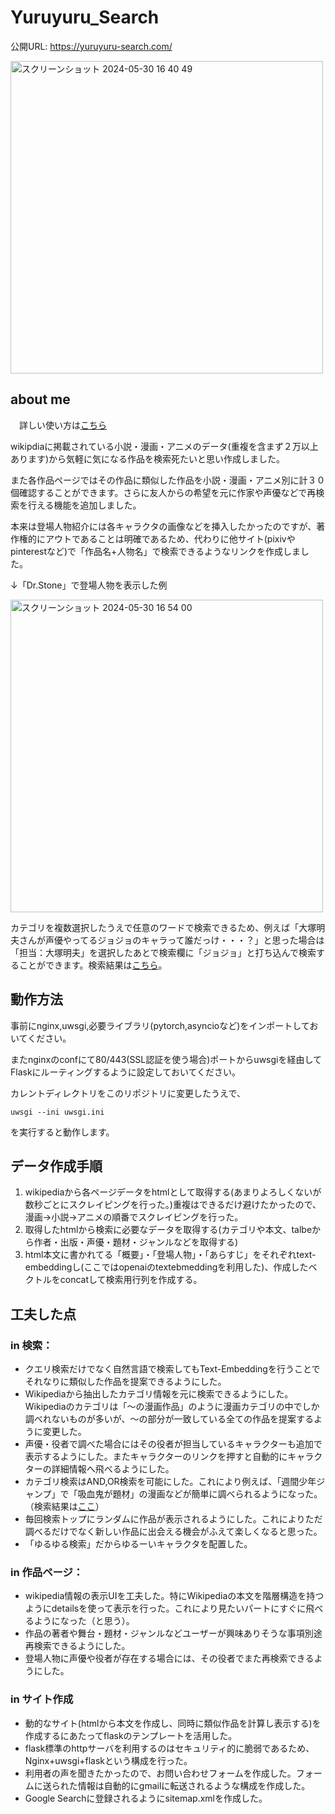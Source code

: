 # Yuruyuru_Search

公開URL: https://yuruyuru-search.com/

<img width="500" alt="スクリーンショット 2024-05-30 16 40 49" src="https://github.com/TANIGUCHIREI/Yuruyuru_Search/assets/120480219/4de921cf-955e-4fa7-8fb0-5a93213aa188">



## about me

　詳しい使い方は[こちら](https://yuruyuru-search.com/aboutsite)


wikipdiaに掲載されている小説・漫画・アニメのデータ(重複を含まず２万以上あります)から気軽に気になる作品を検索死たいと思い作成しました。

また各作品ページではその作品に類似した作品を小説・漫画・アニメ別に計３０個確認することができます。さらに友人からの希望を元に作家や声優などで再検索を行える機能を追加しました。

本来は登場人物紹介には各キャラクタの画像などを挿入したかったのですが、著作権的にアウトであることは明確であるため、代わりに他サイト(pixivやpinterestなど)で「作品名+人物名」で検索できるようなリンクを作成しました。

↓「Dr.Stone」で登場人物を表示した例

<img width="500" alt="スクリーンショット 2024-05-30 16 54 00" src="https://github.com/TANIGUCHIREI/Yuruyuru_Search/assets/120480219/883383eb-c728-482c-8f3b-d04aab6a50fd">


カテゴリを複数選択したうえで任意のワードで検索できるため、例えば「大塚明夫さんが声優やってるジョジョのキャラって誰だっけ・・・？」と思った場合は「担当：大塚明夫」を選択したあとで検索欄に「ジョジョ」と打ち込んで検索することができます。検索結果は[こちら](https://yuruyuru-search.com/results?input=%E3%82%B8%E3%83%A7%E3%82%B8%E3%83%A7&searchall=on&liData=%E6%8B%85%E5%BD%93:%E5%A4%A7%E5%A1%9A%E6%98%8E%E5%A4%AB&AndOr=OR&start_year=1900&end_year=2024&manga=on&anime=on&novel=on)。

## 動作方法

事前にnginx,uwsgi,必要ライブラリ(pytorch,asyncioなど)をインポートしておいてください。

またnginxのconfにて80/443(SSL認証を使う場合)ポートからuwsgiを経由してFlaskにルーティングするように設定しておいてください。

カレントディレクトリをこのリポジトリに変更したうえで、
```
uwsgi --ini uwsgi.ini
```
を実行すると動作します。
## データ作成手順

1. wikipediaから各ページデータをhtmlとして取得する(あまりよろしくないが数秒ごとにスクレイピングを行った。)重複はできるだけ避けたかったので、漫画->小説->アニメの順番でスクレイピングを行った。
2. 取得したhtmlから検索に必要なデータを取得する(カテゴリや本文、talbeから作者・出版・声優・題材・ジャンルなどを取得する)
3. html本文に書かれてる「概要」・「登場人物」・「あらすじ」をそれぞれtext-embeddingし(ここではopenaiのtextebmeddingを利用した)、作成したベクトルをconcatして検索用行列を作成する。

## 工夫した点

### in 検索：
- クエリ検索だけでなく自然言語で検索してもText-Embeddingを行うことでそれなりに類似した作品を提案できるようにした。
- Wikipediaから抽出したカテゴリ情報を元に検索できるようにした。Wikipediaのカテゴリは「〜の漫画作品」のように漫画カテゴリの中でしか調べれないものが多いが、〜の部分が一致している全ての作品を提案するように変更した。
- 声優・役者で調べた場合にはその役者が担当しているキャラクターも追加で表示するようにした。またキャラクターのリンクを押すと自動的にキャラクターの詳細情報へ飛べるようにした。
- カテゴリ検索はAND,OR検索を可能にした。これにより例えば、「週間少年ジャンプ」で「吸血鬼が題材」の漫画などが簡単に調べられるようになった。（検索結果は[ここ](https://yuruyuru-search.com/results?input=&searchall=on&liData=%E9%80%B1%E5%88%8A%E5%B0%91%E5%B9%B4%E3%82%B8%E3%83%A3%E3%83%B3%E3%83%97,%E9%A1%8C%E6%9D%90:%E5%90%B8%E8%A1%80%E9%AC%BC&AndOr=OR&start_year=1900&end_year=2024&manga=on&anime=on&novel=on)）
- 毎回検索トップにランダムに作品が表示されるようにした。これによりただ調べるだけでなく新しい作品に出会える機会がふえて楽しくなると思った。
- 「ゆるゆる検索」だからゆるーいキャラクタを配置した。
### in 作品ページ：
- wikipedia情報の表示UIを工夫した。特にWikipediaの本文を階層構造を持つようにdetailsを使って表示を行った。これにより見たいパートにすぐに飛べるようになった（と思う）。
- 作品の著者や舞台・題材・ジャンルなどユーザーが興味ありそうな事項別途再検索できるようにした。
- 登場人物に声優や役者が存在する場合には、その役者でまた再検索できるようにした。
### in サイト作成
- 動的なサイト(htmlから本文を作成し、同時に類似作品を計算し表示する)を作成するにあたってflaskのテンプレートを活用した。
- flask標準のhttpサーバを利用するのはセキュリティ的に脆弱であるため、Nginx+uwsgi+flaskという構成を行った。
- 利用者の声を聞きたかったので、お問い合わせフォームを作成した。フォームに送られた情報は自動的にgmailに転送されるような構成を作成した。
- Google Searchに登録されるようにsitemap.xmlを作成した。
